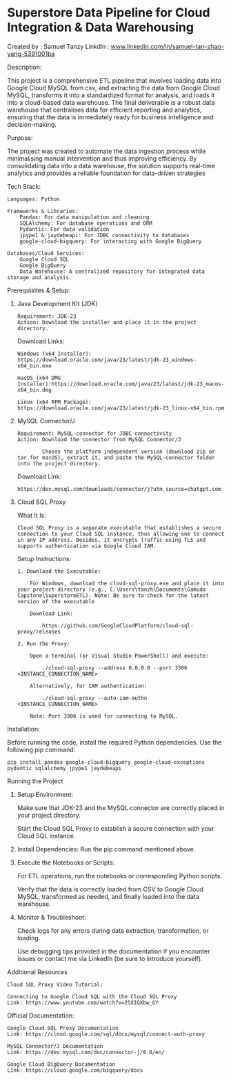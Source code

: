 # Superstore Data Pipeline for Cloud Integration & Data Warehousing

Created by : Samuel Tanzy
Linkdln : www.linkedin.com/in/samuel-tan-zhao-yang-5391001ba

Description:

This project is a comprehensive ETL pipeline that involves loading data into Google Cloud MySQL from csv, and extracting the data from Google Cloud MySQL, transforms it into a standardized format for analysis, and loads it into a cloud-based data warehouse. The final deliverable is a robust data warehouse that centralises data for efficient reporting and analytics, ensuring that the data is immediately ready for business intelligence and decision-making.

Purpose:

The project was created to automate the data ingestion process while minimalising manual intervention and thus improving efficiency. By consolidating data into a data warehouse, the solution supports real-time analytics and provides a reliable foundation for data-driven strategies

Tech Stack:

    Languages: Python

    Frameworks & Libraries:
        Pandas: For data manipulation and cleaning
        SQLAlchemy: For database operations and ORM
        Pydantic: For data validation
        jpype1 & jaydebeapi: For JDBC connectivity to databases
        google-cloud-bigquery: For interacting with Google BigQuery

    Databases/Cloud Services:
        Google Cloud SQL
        Google BigQuery
        Data Warehouse: A centralized repository for integrated data storage and analysis

Prerequisites & Setup:

1.  Java Development Kit (JDK)

        Requirement: JDK-23
        Action: Download the installer and place it in the project directory.

    Download Links:

        Windows (x64 Installer): https://download.oracle.com/java/23/latest/jdk-23_windows-x64_bin.exe

        macOS (x64 DMG Installer):https://download.oracle.com/java/23/latest/jdk-23_macos-x64_bin.dmg

        Linux (x64 RPM Package): https://download.oracle.com/java/23/latest/jdk-23_linux-x64_bin.rpm

2.  MySQL Connector/J

        Requirement: MySQL-connector for JDBC connectivity
        Action: Download the connector from MySQL Connector/J

                Choose the platform independent version (download zip or tar for macOS), extract it, and paste the MySQL-connector folder into the project directory.

    Download Link:

        https://dev.mysql.com/downloads/connector/j?utm_source=chatgpt.com

3.  Cloud SQL Proxy

    What It Is:

        Cloud SQL Proxy is a separate executable that establishes a secure connection to your Cloud SQL instance, thus allowing one to connect in any IP address. Besides, it encrypts traffic using TLS and supports authentication via Google Cloud IAM.

    Setup Instructions:

        1. Download the Executable:

            For Windows, download the cloud-sql-proxy.exe and place it into your project directory (e.g., C:\Users\tanzh\Documents\Gamuda Capstone\SuperstoreETL). Note: Be sure to check for the latest version of the executable

            Download Link:

                https://github.com/GoogleCloudPlatform/cloud-sql-proxy/releases

        2. Run the Proxy:

            Open a terminal (or Visual Studio PowerShell) and execute:

                ./cloud-sql-proxy --address 0.0.0.0 --port 3306 <INSTANCE_CONNECTION_NAME>

            Alternatively, for IAM authentication:

                ./cloud-sql-proxy --auto-iam-authn <INSTANCE_CONNECTION_NAME>

            Note: Port 3306 is used for connecting to MySQL.

Installation:

Before running the code, install the required Python dependencies. Use the following pip command:

    pip install pandas google-cloud-bigquery google-cloud-exceptions pydantic sqlalchemy jpype1 jaydebeapi

Running the Project

1. Setup Environment:

   Make sure that JDK-23 and the MySQL connector are correctly placed in your project directory.

   Start the Cloud SQL Proxy to establish a secure connection with your Cloud SQL instance.

2. Install Dependencies:
   Run the pip command mentioned above.

3. Execute the Notebooks or Scripts:

   For ETL operations, run the notebooks or corresponding Python scripts.

   Verify that the data is correctly loaded from CSV to Google Cloud MySQL, transformed as needed, and finally loaded into the data warehouse.

4. Monitor & Troubleshoot:

   Check logs for any errors during data extraction, transformation, or loading.

   Use debugging tips provided in the documentation if you encounter issues or contact me via LinkedIn (be sure to introduce yourself).

Additional Resources

    Cloud SQL Proxy Video Tutorial:

    Connecting to Google Cloud SQL with the Cloud SQL Proxy
    Link: https://www.youtube.com/watch?v=25XIGXbw_GY

Official Documentation:

    Google Cloud SQL Proxy Documentation
    Link: https://cloud.google.com/sql/docs/mysql/connect-auth-proxy

    MySQL Connector/J Documentation
    Link: https://dev.mysql.com/doc/connector-j/8.0/en/

    Google Cloud BigQuery Documentation
    Link: https://cloud.google.com/bigquery/docs
